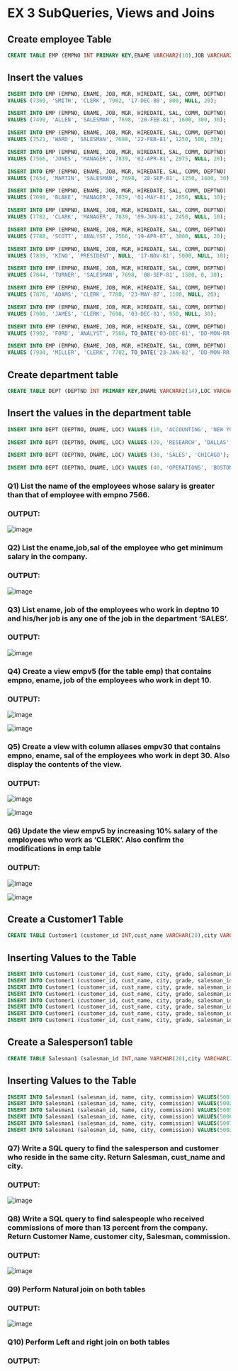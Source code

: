 # EX 3 SubQueries, Views and Joins 


## Create employee Table
```sql
CREATE TABLE EMP (EMPNO INT PRIMARY KEY,ENAME VARCHAR2(10),JOB VARCHAR2(9),MGR INT,HIREDATE DATE,SAL INT,COMM INT,DEPTNO INT);
```
## Insert the values
```sql
INSERT INTO EMP (EMPNO, ENAME, JOB, MGR, HIREDATE, SAL, COMM, DEPTNO)
VALUES (7369, 'SMITH', 'CLERK', 7902, '17-DEC-80', 800, NULL, 20);

INSERT INTO EMP (EMPNO, ENAME, JOB, MGR, HIREDATE, SAL, COMM, DEPTNO)
VALUES (7499, 'ALLEN', 'SALESMAN', 7698, '20-FEB-81', 1600, 300, 30);

INSERT INTO EMP (EMPNO, ENAME, JOB, MGR, HIREDATE, SAL, COMM, DEPTNO)
VALUES (7521, 'WARD', 'SALESMAN', 7698, '22-FEB-81', 1250, 500, 30);

INSERT INTO EMP (EMPNO, ENAME, JOB, MGR, HIREDATE, SAL, COMM, DEPTNO)
VALUES (7566, 'JONES', 'MANAGER', 7839, '02-APR-81', 2975, NULL, 20);

INSERT INTO EMP (EMPNO, ENAME, JOB, MGR, HIREDATE, SAL, COMM, DEPTNO)
VALUES (7654, 'MARTIN', 'SALESMAN', 7698, '28-SEP-81', 1250, 1400, 30);

INSERT INTO EMP (EMPNO, ENAME, JOB, MGR, HIREDATE, SAL, COMM, DEPTNO)
VALUES (7698, 'BLAKE', 'MANAGER', 7839, '01-MAY-81', 2850, NULL, 30);

INSERT INTO EMP (EMPNO, ENAME, JOB, MGR, HIREDATE, SAL, COMM, DEPTNO)
VALUES (7782, 'CLARK', 'MANAGER', 7839, '09-JUN-81', 2450, NULL, 10);

INSERT INTO EMP (EMPNO, ENAME, JOB, MGR, HIREDATE, SAL, COMM, DEPTNO)
VALUES (7788, 'SCOTT', 'ANALYST', 7566, '19-APR-87', 3000, NULL, 20);

INSERT INTO EMP (EMPNO, ENAME, JOB, MGR, HIREDATE, SAL, COMM, DEPTNO)
VALUES (7839, 'KING', 'PRESIDENT', NULL, '17-NOV-81', 5000, NULL, 10);

INSERT INTO EMP (EMPNO, ENAME, JOB, MGR, HIREDATE, SAL, COMM, DEPTNO)
VALUES (7844, 'TURNER', 'SALESMAN', 7698, '08-SEP-81', 1500, 0, 30);

INSERT INTO EMP (EMPNO, ENAME, JOB, MGR, HIREDATE, SAL, COMM, DEPTNO)
VALUES (7876, 'ADAMS', 'CLERK', 7788, '23-MAY-87', 1100, NULL, 20);

INSERT INTO EMP (EMPNO, ENAME, JOB, MGR, HIREDATE, SAL, COMM, DEPTNO)
VALUES (7900, 'JAMES', 'CLERK', 7698, '03-DEC-81', 950, NULL, 30);

INSERT INTO EMP (EMPNO, ENAME, JOB, MGR, HIREDATE, SAL, COMM, DEPTNO)
VALUES (7902, 'FORD', 'ANALYST', 7566, TO_DATE('03-DEC-81', 'DD-MON-RR'), 3000, 20, 20);

INSERT INTO EMP (EMPNO, ENAME, JOB, MGR, HIREDATE, SAL, COMM, DEPTNO)
VALUES (7934, 'MILLER', 'CLERK', 7782, TO_DATE('23-JAN-82', 'DD-MON-RR'), 1300, 10, 10);
```

## Create department table
```sql
CREATE TABLE DEPT (DEPTNO INT PRIMARY KEY,DNAME VARCHAR2(14),LOC VARCHAR2(13));
```
## Insert the values in the department table
```sql
INSERT INTO DEPT (DEPTNO, DNAME, LOC) VALUES (10, 'ACCOUNTING', 'NEW YORK');

INSERT INTO DEPT (DEPTNO, DNAME, LOC) VALUES (20, 'RESEARCH', 'DALLAS');

INSERT INTO DEPT (DEPTNO, DNAME, LOC) VALUES (30, 'SALES', 'CHICAGO');

INSERT INTO DEPT (DEPTNO, DNAME, LOC) VALUES (40, 'OPERATIONS', 'BOSTON');
```

### Q1) List the name of the employees whose salary is greater than that of employee with empno 7566.

### OUTPUT:
![image](https://github.com/Meetha22003992/EX-3-SubQueries-Views-and-Joins/assets/119401038/4e4ccca5-07d6-4509-92f5-389de3867a0f)

### Q2) List the ename,job,sal of the employee who get minimum salary in the company.

### OUTPUT:
![image](https://github.com/Meetha22003992/EX-3-SubQueries-Views-and-Joins/assets/119401038/8e8a8c3c-2946-4333-956d-6eaaa4d9b0bc)

### Q3) List ename, job of the employees who work in deptno 10 and his/her job is any one of the job in the department ‘SALES’.

### OUTPUT:
![image](https://github.com/Meetha22003992/EX-3-SubQueries-Views-and-Joins/assets/119401038/2f568cae-8ee7-40e0-a139-e2d46c1374ee)

### Q4) Create a view empv5 (for the table emp) that contains empno, ename, job of the employees who work in dept 10.

### OUTPUT:
![image](https://github.com/Meetha22003992/EX-3-SubQueries-Views-and-Joins/assets/119401038/439311b8-792b-4d1a-b14c-60501d5fac71)

![image](https://github.com/Meetha22003992/EX-3-SubQueries-Views-and-Joins/assets/119401038/39a489d4-dd98-4e8a-af23-7519acba4137)


### Q5) Create a view with column aliases empv30 that contains empno, ename, sal of the employees who work in dept 30. Also display the contents of the view.

### OUTPUT:
![image](https://github.com/Meetha22003992/EX-3-SubQueries-Views-and-Joins/assets/119401038/76f0058d-c683-40e4-b433-efff24293f26)

![image](https://github.com/Meetha22003992/EX-3-SubQueries-Views-and-Joins/assets/119401038/68cc8409-bba9-40bc-b4e9-0ed66bb38692)

### Q6) Update the view empv5 by increasing 10% salary of the employees who work as ‘CLERK’. Also confirm the modifications in emp table

### OUTPUT:
![image](https://github.com/Meetha22003992/EX-3-SubQueries-Views-and-Joins/assets/119401038/9beac3d1-0d10-4205-be68-5e7378b94f32)

![image](https://github.com/Meetha22003992/EX-3-SubQueries-Views-and-Joins/assets/119401038/f07e09fa-557e-494f-b9e0-503e7f92555e)

## Create a Customer1 Table
```sql
CREATE TABLE Customer1 (customer_id INT,cust_name VARCHAR(20),city VARCHAR(20),grade INT,salesman_id INT);
```
## Inserting Values to the Table
```sql
INSERT INTO Customer1 (customer_id, cust_name, city, grade, salesman_id) VALUES(3002, 'Nick Rimando', 'New York', 100, 5001);
INSERT INTO Customer1 (customer_id, cust_name, city, grade, salesman_id) VALUES(3007, 'Brad Davis', 'New York', 200, 5001);
INSERT INTO Customer1 (customer_id, cust_name, city, grade, salesman_id) VALUES(3005, 'Graham Zusi', 'California', 200, 5002);
INSERT INTO Customer1 (customer_id, cust_name, city, grade, salesman_id) VALUES(3008, 'Julian Green', 'London', 300, 5002);
INSERT INTO Customer1 (customer_id, cust_name, city, grade, salesman_id) VALUES(3004, 'Fabian Johnson', 'Paris', 300, 5006);
INSERT INTO Customer1 (customer_id, cust_name, city, grade, salesman_id) VALUES(3009, 'Geoff Cameron', 'Berlin', 100, 5003);
INSERT INTO Customer1 (customer_id, cust_name, city, grade, salesman_id) VALUES(3003, 'Jozy Altidor', 'Moscow', 200, 5007);
INSERT INTO Customer1 (customer_id, cust_name, city, grade, salesman_id) VALUES(3001, 'Brad Guzan', 'London', NULL, 5005);
```
## Create a Salesperson1 table
```sql
CREATE TABLE Salesman1 (salesman_id INT,name VARCHAR(20),city VARCHAR(20),commission DECIMAL(4,2));
```
## Inserting Values to the Table
```sql
INSERT INTO Salesman1 (salesman_id, name, city, commission) VALUES(5001, 'James Hoog', 'New York', 0.15);
INSERT INTO Salesman1 (salesman_id, name, city, commission) VALUES(5002, 'Nail Knite', 'Paris', 0.13);
INSERT INTO Salesman1 (salesman_id, name, city, commission) VALUES(5005, 'Pit Alex', 'London', 0.11);
INSERT INTO Salesman1 (salesman_id, name, city, commission) VALUES(5006, 'Mc Lyon', 'Paris', 0.14);
INSERT INTO Salesman1 (salesman_id, name, city, commission) VALUES(5007, 'Paul Adam', 'Rome', 0.13);
INSERT INTO Salesman1 (salesman_id, name, city, commission) VALUES(5003, 'Lauson Hen', 'San Jose', 0.12);
```
### Q7) Write a SQL query to find the salesperson and customer who reside in the same city. Return Salesman, cust_name and city.

### OUTPUT:
![image](https://github.com/Meetha22003992/EX-3-SubQueries-Views-and-Joins/assets/119401038/9d2bb240-3f0f-4354-abb9-41e7a95adebf)

### Q8) Write a SQL query to find salespeople who received commissions of more than 13 percent from the company. Return Customer Name, customer city, Salesman, commission.

### OUTPUT:
![image](https://github.com/Meetha22003992/EX-3-SubQueries-Views-and-Joins/assets/119401038/e218a7a3-25f4-428a-a6b1-6d9a908d005c)

### Q9) Perform Natural join on both tables

### OUTPUT:
![image](https://github.com/Meetha22003992/EX-3-SubQueries-Views-and-Joins/assets/119401038/8f7615a3-f4c8-4cc4-a635-e08c66505735)


### Q10) Perform Left and right join on both tables

### OUTPUT:

